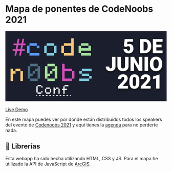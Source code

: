# Mapa de ponentes de CodeNoobs 2021
![Codenoobs logo](https://github.com/libertadcc/speakersCodeNoobs/blob/main/images/codenoobs.jpg)



[Live Demo](https://libertadcc.github.io/speakersCodeNoobs/)


En este mapa puedes ver por dónde están distribuidos todos los speakers del evento de [Codenoobs 2021](https://codenoobsconf.com/) y aquí tienes la [agenda](https://codenoobsconf.com/agenda.html) para no perderte nada.


## 🚧 Librerías
Esta webapp ha sido hecha utilizando HTML, CSS y JS. Para el mapa he utilizado la API de JavaScript de [ArcGIS](https://developers.arcgis.com/).